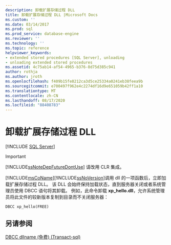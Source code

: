 ```yaml
---
description: 卸载扩展存储过程 DLL
title: 卸载扩展存储过程 DLL |Microsoft Docs
ms.custom: ''
ms.date: 03/14/2017
ms.prod: sql
ms.prod_service: database-engine
ms.reviewer: ''
ms.technology: ''
ms.topic: reference
helpviewer_keywords:
- extended stored procedures [SQL Server], unloading
- unloading extended stored procedures
ms.assetid: 4c75ab14-af54-4965-b376-8d75d385c941
author: rothja
ms.author: jroth
ms.openlocfilehash: f409b15fe8212ca3d5ce25334a0241eb38feea9b
ms.sourcegitcommit: e700497f962e4c2274df16d9e651059b42ff1a10
ms.translationtype: MT
ms.contentlocale: zh-CN
ms.lasthandoff: 08/17/2020
ms.locfileid: "88408783"
---
```

# <a name="unloading-an-extended-stored-procedure-dll"></a>卸载扩展存储过程 DLL
 [!INCLUDE [SQL Server](../../includes/applies-to-version/sqlserver.md)]
    
> [!IMPORTANT]  
>  [!INCLUDE[ssNoteDepFutureDontUse](../../includes/ssnotedepfuturedontuse-md.md)] 请改用 CLR 集成。  
  
 [!INCLUDE[msCoName](../../includes/msconame-md.md)][!INCLUDE[ssNoVersion](../../includes/ssnoversion-md.md)]调用 dll 的一项函数后，立即加载扩展存储过程 DLL。 该 DLL 会始终保持加载状态，直到服务器关闭或者系统管理员使用 DBCC 语句将其卸载。 例如，此命令卸载 **xp_hello.dll**，允许系统管理员将此文件的较新版本复制到目录而不关闭服务器：  
  
```  
DBCC xp_hello(FREE)  
```  
  
## <a name="see-also"></a>另请参阅  
 [DBCC dllname &#40;免费&#41; &#40;Transact-sql&#41;](../../t-sql/database-console-commands/dbcc-dllname-free-transact-sql.md)  
  
  
